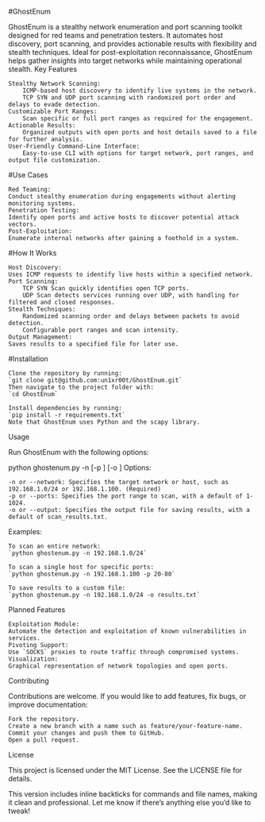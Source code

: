 #GhostEnum

GhostEnum is a stealthy network enumeration and port scanning toolkit designed for red teams and penetration testers. It automates host discovery, port scanning, and provides actionable results with flexibility and stealth techniques. Ideal for post-exploitation reconnaissance, GhostEnum helps gather insights into target networks while maintaining operational stealth.
Key Features

    Stealthy Network Scanning:
        ICMP-based host discovery to identify live systems in the network.
        TCP SYN and UDP port scanning with randomized port order and delays to evade detection.
    Customizable Port Ranges:
        Scan specific or full port ranges as required for the engagement.
    Actionable Results:
        Organized outputs with open ports and host details saved to a file for further analysis.
    User-Friendly Command-Line Interface:
        Easy-to-use CLI with options for target network, port ranges, and output file customization.

#Use Cases

    Red Teaming:
    Conduct stealthy enumeration during engagements without alerting monitoring systems.
    Penetration Testing:
    Identify open ports and active hosts to discover potential attack vectors.
    Post-Exploitation:
    Enumerate internal networks after gaining a foothold in a system.

#How It Works

    Host Discovery:
    Uses ICMP requests to identify live hosts within a specified network.
    Port Scanning:
        TCP SYN Scan quickly identifies open TCP ports.
        UDP Scan detects services running over UDP, with handling for filtered and closed responses.
    Stealth Techniques:
        Randomized scanning order and delays between packets to avoid detection.
        Configurable port ranges and scan intensity.
    Output Management:
    Saves results to a specified file for later use.

#Installation

    Clone the repository by running:
    `git clone git@github.com:un1xr00t/GhostEnum.git`
    Then navigate to the project folder with:
    `cd GhostEnum`

    Install dependencies by running:
    `pip install -r requirements.txt`
    Note that GhostEnum uses Python and the scapy library.

Usage

Run GhostEnum with the following options:

python ghostenum.py -n <network> [-p <ports>] [-o <output>]
Options:

    -n or --network: Specifies the target network or host, such as 192.168.1.0/24 or 192.168.1.100. (Required)
    -p or --ports: Specifies the port range to scan, with a default of 1-1024.
    -o or --output: Specifies the output file for saving results, with a default of scan_results.txt.

Examples:

    To scan an entire network:
    `python ghostenum.py -n 192.168.1.0/24`

    To scan a single host for specific ports:
    `python ghostenum.py -n 192.168.1.100 -p 20-80`

    To save results to a custom file:
    `python ghostenum.py -n 192.168.1.0/24 -o results.txt`

Planned Features

    Exploitation Module:
    Automate the detection and exploitation of known vulnerabilities in services.
    Pivoting Support:
    Use `SOCKS` proxies to route traffic through compromised systems.
    Visualization:
    Graphical representation of network topologies and open ports.

Contributing

Contributions are welcome. If you would like to add features, fix bugs, or improve documentation:

    Fork the repository.
    Create a new branch with a name such as feature/your-feature-name.
    Commit your changes and push them to GitHub.
    Open a pull request.

License

This project is licensed under the MIT License. See the LICENSE file for details.

This version includes inline backticks for commands and file names, making it clean and professional. Let me know if there’s anything else you’d like to tweak!

